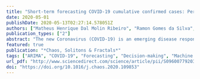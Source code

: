 ```yaml
---
title: "Short-term forecasting COVID-19 cumulative confirmed cases: Perspectives for Brazil"
date: 2020-05-01
publishDate: 2020-05-13T02:27:14.578051Z
authors: ["Matheus Henrique Dal Molin Ribeiro", "Ramon Gomes da Silva", "Viviana Cocco Mariani", "Leandro dos Santos Coelho"]
publication_types: ["2"]
abstract: "The new Coronavirus (COVID-19) is an emerging disease responsible for infecting millions of people since the first notification until nowadays. Developing efficient short-term forecasting models allow forecasting the number of future cases. In this context, it is possible to develop strategic planning in the public health system to avoid deaths. In this paper, autoregressive integrated moving average (ARIMA), cubist regression (CUBIST), random forest (RF), ridge regression (RIDGE), support vector regression (SVR), and stacking-ensemble learning are evaluated in the task of time series forecasting with one, three, and six-days ahead the COVID-19 cumulative confirmed cases in ten Brazilian states with a high daily incidence. In the stacking-ensemble learning approach, the CUBIST regression, RF, RIDGE, and SVR models are adopted as base-learners and Gaussian process (GP) as meta-learner. The models’ effectiveness is evaluated based on the improvement index, mean absolute error, and symmetric mean absolute percentage error criteria. In most of the cases, the SVR and stacking-ensemble learning reach a better performance regarding adopted criteria than compared models. In general, the developed models can generate accurate forecasting, achieving errors in a range of 0.87%–3.51%, 1.02%–5.63%, and 0.95%–6.90% in one, three, and six-days-ahead, respectively. The ranking of models, from the best to the worst regarding accuracy, in all scenarios is SVR, stacking-ensemble learning, ARIMA, CUBIST, RIDGE, and RF models. The use of evaluated models is recommended to forecasting and monitor the ongoing growth of COVID-19 cases, once these models can assist the managers in the decision-making support systems."
featured: true
publication: "*Chaos, Solitons & Fractals*"
tags: ["ARIMA", "COVID-19", "Forecasting", "Decision-making", "Machine learning", "Time-series"]
url_pdf: "http://www.sciencedirect.com/science/article/pii/S0960077920302538"
doi: "https://doi.org/10.1016/j.chaos.2020.109853"
---
```



